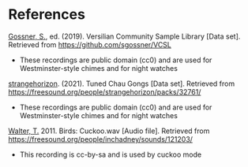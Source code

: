 References
==========
[Gossner, S.](https://github.com/sgossner/), ed. (2019).
Versilian Community Sample Library [Data set].
Retrieved from https://github.com/sgossner/VCSL
- These recordings are public domain (cc0) and are used for Westminster-style chimes
  and for night watches

[strangehorizon](https://soundcloud.com/sonic_kitchen). (2021).
Tuned Chau Gongs [Data set].
Retrieved from https://freesound.org/people/strangehorizon/packs/32761/
- These recordings are public domain (cc0) and are used for Westminster-style chimes
  and for night watches

[Walter, T.](https://freesound.org/people/inchadney/) 2011.
Birds: Cuckoo.wav [Audio file].
Retrieved from https://freesound.org/people/inchadney/sounds/121203/
- This recording is cc-by-sa and is used by cuckoo mode

